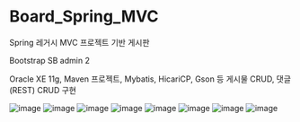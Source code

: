 # Board_Spring_MVC
Spring 레거시 MVC 프로젝트 기반 게시판

Bootstrap SB admin 2

Oracle XE 11g, Maven 프로젝트, Mybatis, HicariCP, Gson 등
게시물 CRUD, 댓글(REST) CRUD 구현

![image](https://github.com/Razett/Board_Spring_MVC/assets/8415687/2ebdc0ac-396a-4cf9-a0dd-21082a3a590b)
![image](https://github.com/Razett/Board_Spring_MVC/assets/8415687/b9acf5a5-860a-4d4e-852e-569bce0c6d06)
![image](https://github.com/Razett/Board_Spring_MVC/assets/8415687/037888a6-975f-49f6-a077-c81e0fb3a9d8)
![image](https://github.com/Razett/Board_Spring_MVC/assets/8415687/9612a185-1ff4-46e1-bb39-85304e356441)
![image](https://github.com/Razett/Board_Spring_MVC/assets/8415687/73b74351-7c74-4a9d-8bf7-64d2df0f39ae)
![image](https://github.com/Razett/Board_Spring_MVC/assets/8415687/053b6c3f-3ec3-47ff-89f7-c2277cfe7ef8)
![image](https://github.com/Razett/Board_Spring_MVC/assets/8415687/0943473a-bf0b-41ae-b543-378aeca51ce6)
![image](https://github.com/Razett/Board_Spring_MVC/assets/8415687/a81f29d8-54b0-4f24-8d01-085ff1115b7f)
